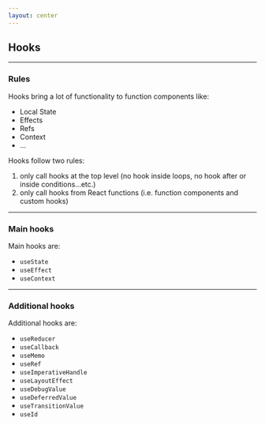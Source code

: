 ```yaml
---
layout: center
---
```


## Hooks

<Toc maxDepth="2" mode="onlySiblings"/>

---

### Rules

Hooks bring a lot of functionality to function components like:

* Local State
* Effects
* Refs
* Context
* ...

Hooks follow two rules:

1. only call hooks at the top level (no hook inside loops, no hook after or inside conditions...etc.)
2. only call hooks from React functions (i.e. function components and custom hooks)

---

### Main hooks

Main hooks are:

* `useState`
* `useEffect`
* `useContext`

---

### Additional hooks

Additional hooks are:

* `useReducer`
* `useCallback`
* `useMemo`
* `useRef`
* `useImperativeHandle`
* `useLayoutEffect`
* `useDebugValue`
* `useDeferredValue`
* `useTransitionValue`
* `useId`
